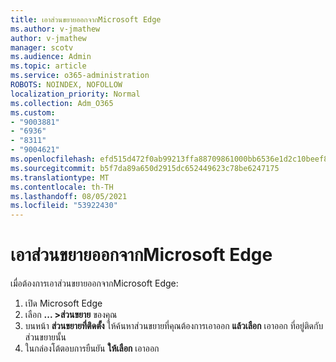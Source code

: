 ```yaml
---
title: เอาส่วนขยายออกจากMicrosoft Edge
ms.author: v-jmathew
author: v-jmathew
manager: scotv
ms.audience: Admin
ms.topic: article
ms.service: o365-administration
ROBOTS: NOINDEX, NOFOLLOW
localization_priority: Normal
ms.collection: Adm_O365
ms.custom:
- "9003881"
- "6936"
- "8311"
- "9004621"
ms.openlocfilehash: efd515d472f0ab99213ffa88709861000bb6536e1d2c10beef8f6d534cc94a7b
ms.sourcegitcommit: b5f7da89a650d2915dc652449623c78be6247175
ms.translationtype: MT
ms.contentlocale: th-TH
ms.lasthandoff: 08/05/2021
ms.locfileid: "53922430"
---
```

# <a name="remove-an-extension-from-microsoft-edge"></a>เอาส่วนขยายออกจากMicrosoft Edge

เมื่อต้องการเอาส่วนขยายออกจากMicrosoft Edge:

1. เปิด Microsoft Edge
2. เลือก **... >ส่วนขยาย** ของคุณ
3. บนหน้า **ส่วนขยายที่ติดตั้ง** ให้ค้นหาส่วนขยายที่คุณต้องการเอาออก **แล้วเลือก** เอาออก ที่อยู่ติดกับส่วนขยายนั้น
4. ในกล่องโต้ตอบการยืนยัน **ให้เลือก** เอาออก
